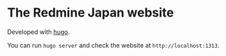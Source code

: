 # The Redmine Japan website

Developed with [hugo](https://gohugo.io/).

You can run `hugo server` and check the website at `http://localhost:1313`.
